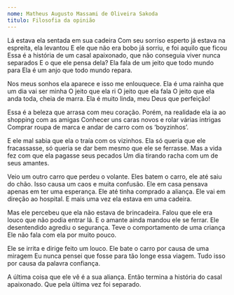 ```yaml
---
nome: Matheus Augusto Massami de Oliveira Sakoda
titulo: Filosofia da opinião
---
```


Lá estava ela sentada em sua cadeira Com seu sorriso esperto já estava na espreita, ela levantou E ele que não era bobo já sorriu, e foi aquilo que ficou Essa é a história de um casal apaixonado, que não conseguia viver nunca separados E o que ele pensa dela? Ela fala de um jeito que todo mundo para Ela é um anjo que todo mundo repara.

Nos meus sonhos ela aparece e isso me enlouquece. Ela é uma rainha que um dia vai ser minha O jeito que ela ri O jeito que ela fala O jeito que ela anda toda, cheia de marra. Ela é muito linda, meu Deus que perfeição!

Essa é a beleza que arrasa com meu coração. Porém, na realidade ela ia ao shopping com as amigas Conhecer uns caras novos e rolar várias intrigas
Comprar roupa de marca e andar de carro com os ‘boyzinhos’.

E ele mal sabia que ela o traía com os vizinhos. Ela só queria que ele fracassasse, só queria se dar bem mesmo que ele se ferrasse. Mas a vida fez com que ela pagasse seus pecados Um dia tirando racha com um de seus amantes.

Veio um outro carro que perdeu o volante. Eles batem o carro, ele até saiu do chão. Isso causa um caos e muita confusão. Ele em casa pensava apenas em ter uma esperança. Ele até tinha comprado a aliança. Ele vai em direção ao hospital. E mais uma vez ela estava em uma cadeira.

Mas ele percebeu que ela não estava de brincadeira. Falou que ele era louco que não podia entrar lá. E o amante ainda mandou ele se ferrar. Ele desentendido agrediu o segurança. Teve o comportamento de uma criança Ele não fala com ela por muito pouco.

Ele se irrita e dirige feito um louco. Ele bate o carro por causa de uma miragem Eu nunca pensei que fosse para tão longe essa viagem. Tudo isso por causa da palavra confiança.

A última coisa que ele vê é a sua aliança. Então termina a história do casal apaixonado. Que pela última vez foi separado.
